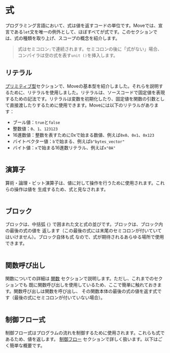 # 式

プログラミング言語において、式は値を返すコードの単位です。Moveでは、宣言である`let`文を唯一の例外として、ほぼすべてが式です。このセクションでは、式の種類を取り上げ、スコープの概念を紹介します。

> 式はセミコロン`;`で連続されます。セミコロンの後に「式がない」場合、コンパイラは空の式を表す`unit ()`を挿入します。

## リテラル

[プリミティブ型](./primitive-types)セクションで、Moveの基本型を紹介しました。それらを説明するために、リテラルを使用しました。リテラルは、ソースコードで固定値を表現するための記法です。リテラルは変数を初期化したり、固定値を関数の引数として直接渡したりするために使用できます。Moveには以下のリテラルがあります：

- ブール値：`true`と`false`
- 整数値：`0`、`1`、`123123`
- 16進数値：整数を表すために0xで始まる数値、例えば`0x0`、`0x1`、`0x123`
- バイトベクター値：`b`で始まる、例えば`b"bytes_vector"`
- バイト値：`x`で始まる16進数リテラル、例えば`x"0A"`

```move file=packages/samples/sources/move-basics/expression.move anchor=literals

```

## 演算子

算術・論理・ビット演算子は、値に対して操作を行うために使用されます。これらの操作は値を
生成するため、式と見なされます。

```move file=packages/samples/sources/move-basics/expression.move anchor=operators

```

## ブロック

ブロックは、中括弧 `{}` で囲まれた文と式の並びです。ブロックは、ブロック内の最後の式の値を
返します（この最後の式には末尾のセミコロンが付いていてはいけません）。ブロック自体も式
なので、式が期待されるあらゆる場所で使用できます。

```move file=packages/samples/sources/move-basics/expression.move anchor=block

```

## 関数呼び出し

関数についての詳細は [関数](./function) セクションで説明します。ただし、これまでのセクションでも
既に関数呼び出しを使用しているため、ここで簡単に触れておきます。関数呼び出しは関数を呼び出し、
その関数本体の最後の式の値を返す式です（最後の式にセミコロンが付いていない場合）。

```move file=packages/samples/sources/move-basics/expression.move anchor=fun_call

```

## 制御フロー式

制御フロー式はプログラムの流れを制御するために使用されます。これらも式であるため、値を返します。
[制御フロー](./control-flow) セクションで詳しく扱います。以下はごく簡単な概要です。

```move file=packages/samples/sources/move-basics/expression.move anchor=control_flow

```
